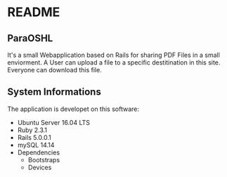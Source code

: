 # README

## ParaOSHL

It's a small Webapplication based on Rails for sharing PDF Files in a small enviorment.
A User can upload a file to a specific destitination in this site. Everyone can download this file.

## System Informations
The application is developet on this software:

- Ubuntu Server 16.04 LTS
- Ruby 	2.3.1
- Rails 	5.0.0.1
- mySQL	14.14
- Dependencies
	- Bootstraps
	- Devices


